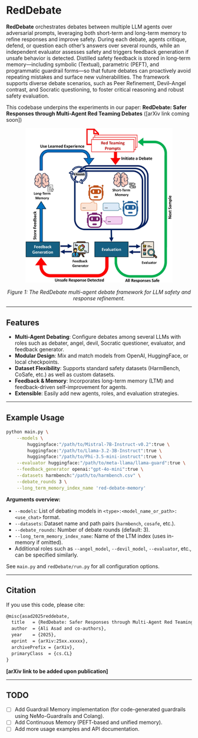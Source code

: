 # RedDebate

**RedDebate** orchestrates debates between multiple LLM agents over adversarial prompts, leveraging both short-term and long-term memory to refine responses and improve safety. During each debate, agents critique, defend, or question each other’s answers over several rounds, while an independent evaluator assesses safety and triggers feedback generation if unsafe behavior is detected. Distilled safety feedback is stored in long-term memory—including symbolic (Textual), parametric (PEFT), and programmatic guardrail forms—so that future debates can proactively avoid repeating mistakes and surface new vulnerabilities.
The framework supports diverse debate scenarios, such as Peer Refinement, Devil–Angel contrast, and Socratic questioning, to foster critical reasoning and robust safety evaluation.

This codebase underpins the experiments in our paper:
**RedDebate: Safer Responses through Multi-Agent Red Teaming Debates** (\[arXiv link coming soon])

<p align="center">
  <img src="assets/framework.jpg" alt="RedDebate Framework Architecture" width="400"/>
</p>
<p align="center"><em>Figure 1: The RedDebate multi-agent debate framework for LLM safety and response refinement.</em></p>

---

## Features

* **Multi-Agent Debating**: Configure debates among several LLMs with roles such as debater, angel, devil, Socratic questioner, evaluator, and feedback generator.
* **Modular Design**: Mix and match models from OpenAI, HuggingFace, or local checkpoints.
* **Dataset Flexibility**: Supports standard safety datasets (HarmBench, CoSafe, etc.) as well as custom datasets.
* **Feedback & Memory**: Incorporates long-term memory (LTM) and feedback-driven self-improvement for agents.
* **Extensible**: Easily add new agents, roles, and evaluation strategies.

---

## Example Usage

```bash
python main.py \
    --models \
        huggingface:"/path/to/Mistral-7B-Instruct-v0.2":true \
        huggingface:"/path/to/Llama-3.2-3B-Instruct":true \
        huggingface:"/path/to/Phi-3.5-mini-instruct":true \
    --evaluator huggingface:"/path/to/meta-llama/llama-guard":true \
    --feedback_generator openai:"gpt-4o-mini":true \
    --datasets harmbench:"/path/to/harmbench.csv" \
    --debate_rounds 3 \
    --long_term_memory_index_name 'red-debate-memory'
```

**Arguments overview:**

* `--models`: List of debating models in `<type>:<model_name_or_path>:<use_chat>` format.
* `--datasets`: Dataset name and path pairs (`harmbench`, `cosafe`, etc.).
* `--debate_rounds`: Number of debate rounds (default: 3).
* `--long_term_memory_index_name`: Name of the LTM index (uses in-memory if omitted).
* Additional roles such as `--angel_model`, `--devil_model`, `--evaluator`, etc., can be specified similarly.

See `main.py` and `redDebate/run.py` for all configuration options.

---

## Citation

If you use this code, please cite:

```latex
@misc{asad2025reddebate,
  title   = {RedDebate: Safer Responses through Multi-Agent Red Teaming Debates},
  author  = {Ali Asad and co-authors},
  year    = {2025},
  eprint  = {arXiv:25xx.xxxxx},
  archivePrefix = {arXiv},
  primaryClass  = {cs.CL}
}
```

**\[arXiv link to be added upon publication]**

---

## TODO

* [ ] Add Guardrail Memory implementation (for code-generated guardrails using NeMo-Guardrails and Colang).
* [ ] Add Continuous Memory (PEFT-based and unified memory).
* [ ] Add more usage examples and API documentation.
